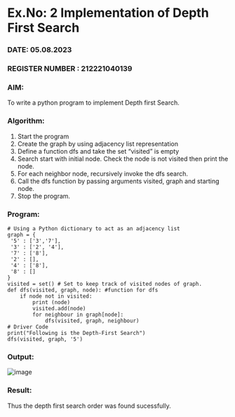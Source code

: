 # Ex.No: 2  Implementation of Depth First Search
### DATE: 05.08.2023                                                                     
### REGISTER NUMBER : 212221040139
### AIM: 
To write a python program to implement Depth first Search. 
### Algorithm:
1. Start the program
2. Create the graph by using adjacency list representation
3. Define a function dfs and take the set “visited” is empty 
4. Search start with initial node. Check the node is not visited then print the node.
5. For each neighbor node, recursively invoke the dfs search.
6. Call the dfs function by passing arguments visited, graph and starting node.
7. Stop the program.
### Program:
```
# Using a Python dictionary to act as an adjacency list 
graph = { 
 '5' : ['3','7'], 
 '3' : ['2', '4'], 
 '7' : ['8'], 
 '2' : [], 
 '4' : ['8'], 
 '8' : [] 
} 
visited = set() # Set to keep track of visited nodes of graph. 
def dfs(visited, graph, node): #function for dfs 
    if node not in visited: 
        print (node) 
        visited.add(node) 
        for neighbour in graph[node]: 
            dfs(visited, graph, neighbour) 
# Driver Code 
print("Following is the Depth-First Search") 
dfs(visited, graph, '5') 
```
### Output:
![image](https://github.com/Siddarthan999/AI_Lab_2023-24/assets/91734840/d05d86be-77f9-4859-a821-415931dd3803)

### Result:
Thus the depth first search order was found sucessfully.
